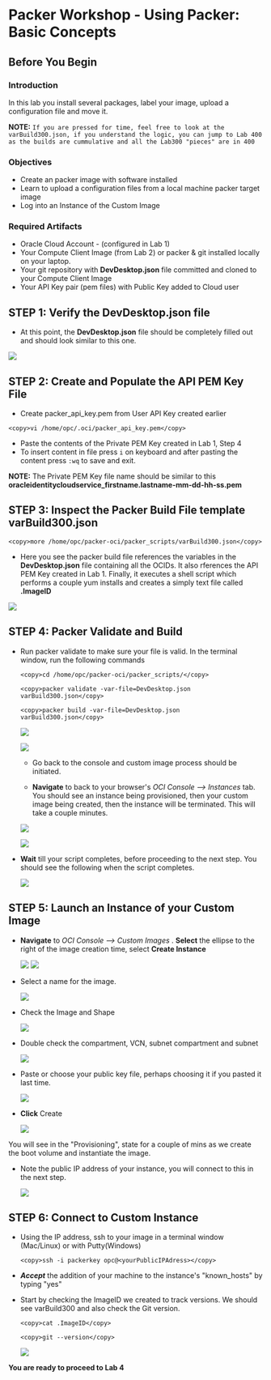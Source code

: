 # Packer Workshop - Using Packer: Basic Concepts
## Before You Begin
### Introduction

In this lab you install several packages, label your image, upload a configuration file and move it.  

**NOTE:** `If you are pressed for time, feel free to look at the varBuild300.json, if you understand the logic, you can jump to Lab 400 as the builds are cummulative and all the Lab300 "pieces" are in 400`
### Objectives

- Create an packer image with software installed
- Learn to upload a configuration files from a local machine packer target image
- Log into an Instance of the Custom Image
### Required Artifacts

- Oracle Cloud Account - (configured in Lab 1)
- Your Compute Client Image (from Lab 2) or packer & git installed locally on your laptop.
- Your git repository with **DevDesktop.json** file committed and cloned to your Compute Client Image
- Your API Key pair (pem files) with Public Key added to Cloud user

##  **STEP 1**: Verify the **DevDesktop.json** file 

-  At this point, the **DevDesktop.json** file should be completely filled out and should look similar to this one.

  ![](images/300/image16.png " ")

##  **STEP 2**: Create and Populate the API PEM Key File

- Create packer\_api\_key.pem from User API Key created earlier

```
<copy>vi /home/opc/.oci/packer_api_key.pem</copy>
```

- Paste the contents of the Private PEM Key created in Lab 1, Step 4
- To insert content in file press `i` on keyboard and after pasting the content press `:wq` to save and exit.

**NOTE:**  The Private PEM Key file name should be similar to this **oracleidentitycloudservice_firstname.lastname-mm-dd-hh-ss.pem**

##  **STEP 3**: Inspect the Packer Build File template varBuild300.json

```
<copy>more /home/opc/packer-oci/packer_scripts/varBuild300.json</copy>
```
-  Here you see the packer build file references the variables in the **DevDesktop.json** file containing all the OCIDs.  It also rferences the API PEM Key created in Lab 1.  Finally, it executes a shell script which performs a couple yum installs and creates a simply text file called **.ImageID**

  ![](images/300/image1.png " ")

## **STEP 4**: Packer Validate and Build

- Run packer validate to make sure your file is valid.  In the terminal window, run the following commands

  ```
  <copy>cd /home/opc/packer-oci/packer_scripts/</copy>
  ```
  ```
  <copy>packer validate -var-file=DevDesktop.json varBuild300.json</copy>
  ```
  ```
  <copy>packer build -var-file=DevDesktop.json varBuild300.json</copy>
  ```

  ![](images/300/image2.png " ")
  
  ![](images/300/image3.png " ")

  - Go back to the console and custom image process should be initiated.

  - **Navigate** to back to your browser's _OCI Console --> Instances_ tab. You should see an instance being provisioned, then your custom image being created, then the instance will be terminated. This will take a couple minutes.
  
  ![](images/300/image4.png " ")

  ![](images/300/image5.png " ")

- **Wait** till your script completes, before proceeding to the next step. You should see the following when the script completes.

  ![](images/300/image6.png " ")
## **STEP 5**: Launch an Instance of your Custom Image

- **Navigate** to _OCI Console --> Custom Images_ . **Select** the ellipse to the right of the image creation time,  select **Create Instance**

  ![](images/300/image7.png " ")
  ![](images/300/image8.png " ")

- Select a name for the image.

  ![](images/300/image9.png " ")

- Check the Image and Shape
  
  ![](images/300/image10.png " ")

- Double check the compartment, VCN, subnet compartment and subnet  

  ![](images/300/image11.png " ")

- Paste or choose your public key file, perhaps choosing it if you pasted it last time.
  
  ![](images/300/image12.png " ")

- **Click** Create

  ![](images/300/image13.png " ")

You will see in the "Provisioning", state for a couple of mins as we create the boot volume and instantiate the image.  

- Note the public IP address of your instance, you will connect to this in the next step.

  ![](images/300/image14.png " ")
## **STEP 6**: Connect to Custom Instance

- Using the IP address, ssh to your image in a terminal window (Mac/Linux) or with Putty(Windows)

  ```
  <copy>ssh -i packerkey opc@<yourPublicIPAdress></copy>
  ```

- ***Accept*** the addition of your machine to the instance's "known_hosts" by typing "yes"

- Start by checking the ImageID we created to track versions.  We should see varBuild300 and also check the Git version.

  ```
  <copy>cat .ImageID</copy>
  ```
  ```
  <copy>git --version</copy>
  ```

  ![](images/300/image15.png " ")

**You are ready to proceed to Lab 4**